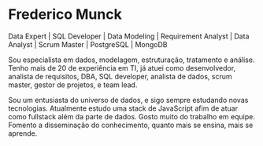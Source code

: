 <!-- ### Hi there 👋 -->

# Frederico Munck

Data Expert | SQL Developer | Data Modeling | Requirement Analyst | Data Analyst | Scrum Master | PostgreSQL | MongoDB

Sou especialista em dados, modelagem, estruturação, tratamento e análise.
Tenho mais de 20 de experiência em TI, já atuei como desenvolvedor, analista de requisitos, DBA, SQL developer, analista de dados, scrum master, gestor de projetos, e team lead.

Sou um entusiasta do universo de dados, e sigo sempre estudando novas tecnologias.
Atualmente estudo uma stack de JavaScript afim de atuar como fullstack além da parte de dados.
Gosto muito do trabalho em equipe. Fomento a disseminação do conhecimento, quanto mais se ensina, mais se aprende.  

<!--
**fredmunck/fredmunck** is a ✨ _special_ ✨ repository because its `README.md` (this file) appears on your GitHub profile.

Here are some ideas to get you started:

- 🔭 I’m currently working on ...
- 🌱 I’m currently learning ...
- 👯 I’m looking to collaborate on ...
- 🤔 I’m looking for help with ...
- 💬 Ask me about ...
- 📫 How to reach me: ...
- 😄 Pronouns: ...
- ⚡ Fun fact: ...
-->
